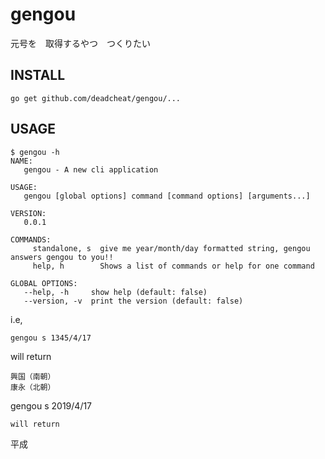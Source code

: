 # gengou
元号を　取得するやつ　つくりたい

## INSTALL

```
go get github.com/deadcheat/gengou/...
```

## USAGE
```
$ gengou -h 
NAME:
   gengou - A new cli application

USAGE:
   gengou [global options] command [command options] [arguments...]

VERSION:
   0.0.1

COMMANDS:
     standalone, s  give me year/month/day formatted string, gengou answers gengou to you!!
     help, h        Shows a list of commands or help for one command

GLOBAL OPTIONS:
   --help, -h     show help (default: false)
   --version, -v  print the version (default: false)
```

i.e,
```
gengou s 1345/4/17
```
will return
```
興国（南朝）
康永（北朝）
```
gengou s 2019/4/17
```
will return
```
平成
```